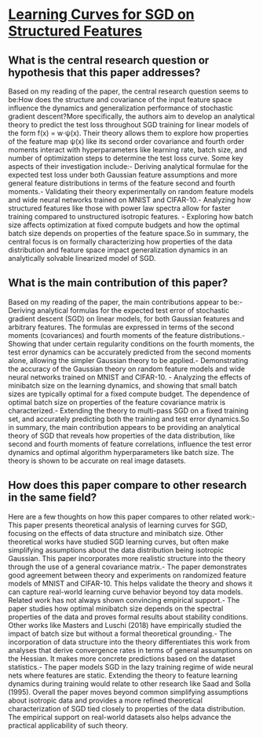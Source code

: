# [Learning Curves for SGD on Structured Features](https://arxiv.org/abs/2106.02713)

## What is the central research question or hypothesis that this paper addresses?

Based on my reading of the paper, the central research question seems to be:How does the structure and covariance of the input feature space influence the dynamics and generalization performance of stochastic gradient descent?More specifically, the authors aim to develop an analytical theory to predict the test loss throughout SGD training for linear models of the form f(x) = w⋅ψ(x). Their theory allows them to explore how properties of the feature map ψ(x) like its second order covariance and fourth order moments interact with hyperparameters like learning rate, batch size, and number of optimization steps to determine the test loss curve. Some key aspects of their investigation include:- Deriving analytical formulae for the expected test loss under both Gaussian feature assumptions and more general feature distributions in terms of the feature second and fourth moments.- Validating their theory experimentally on random feature models and wide neural networks trained on MNIST and CIFAR-10.- Analyzing how structured features like those with power law spectra allow for faster training compared to unstructured isotropic features. - Exploring how batch size affects optimization at fixed compute budgets and how the optimal batch size depends on properties of the feature space.So in summary, the central focus is on formally characterizing how properties of the data distribution and feature space impact generalization dynamics in an analytically solvable linearized model of SGD.


## What is the main contribution of this paper?

Based on my reading of the paper, the main contributions appear to be:- Deriving analytical formulas for the expected test error of stochastic gradient descent (SGD) on linear models, for both Gaussian features and arbitrary features. The formulas are expressed in terms of the second moments (covariances) and fourth moments of the feature distributions.- Showing that under certain regularity conditions on the fourth moments, the test error dynamics can be accurately predicted from the second moments alone, allowing the simpler Gaussian theory to be applied.- Demonstrating the accuracy of the Gaussian theory on random feature models and wide neural networks trained on MNIST and CIFAR-10. - Analyzing the effects of minibatch size on the learning dynamics, and showing that small batch sizes are typically optimal for a fixed compute budget. The dependence of optimal batch size on properties of the feature covariance matrix is characterized.- Extending the theory to multi-pass SGD on a fixed training set, and accurately predicting both the training and test error dynamics.So in summary, the main contribution appears to be providing an analytical theory of SGD that reveals how properties of the data distribution, like second and fourth moments of feature correlations, influence the test error dynamics and optimal algorithm hyperparameters like batch size. The theory is shown to be accurate on real image datasets.


## How does this paper compare to other research in the same field?

Here are a few thoughts on how this paper compares to other related work:- This paper presents theoretical analysis of learning curves for SGD, focusing on the effects of data structure and minibatch size. Other theoretical works have studied SGD learning curves, but often make simplifying assumptions about the data distribution being isotropic Gaussian. This paper incorporates more realistic structure into the theory through the use of a general covariance matrix.- The paper demonstrates good agreement between theory and experiments on randomized feature models of MNIST and CIFAR-10. This helps validate the theory and shows it can capture real-world learning curve behavior beyond toy data models. Related work has not always shown convincing empirical support.- The paper studies how optimal minibatch size depends on the spectral properties of the data and proves formal results about stability conditions. Other works like Masters and Luschi (2018) have empirically studied the impact of batch size but without a formal theoretical grounding.- The incorporation of data structure into the theory differentiates this work from analyses that derive convergence rates in terms of general assumptions on the Hessian. It makes more concrete predictions based on the dataset statistics.- The paper models SGD in the lazy training regime of wide neural nets where features are static. Extending the theory to feature learning dynamics during training would relate to other research like Saad and Solla (1995). Overall the paper moves beyond common simplifying assumptions about isotropic data and provides a more refined theoretical characterization of SGD tied closely to properties of the data distribution. The empirical support on real-world datasets also helps advance the practical applicability of such theory.
